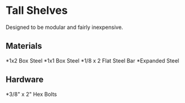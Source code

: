 # Tall Shelves

Designed to be modular and fairly inexpensive.

## Materials
*1x2 Box Steel
*1x1 Box Steel
*1/8 x 2 Flat Steel Bar
*Expanded Steel

## Hardware
*3/8" x 2" Hex Bolts
